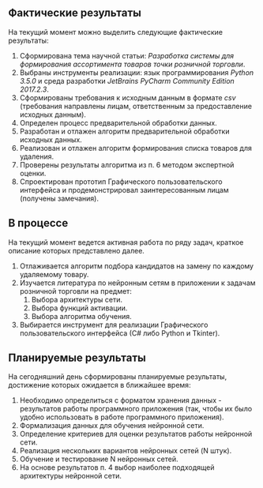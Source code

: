 ## Фактические результаты ##
На текущий момент можно выделить следующие фактические результаты:

1. Сформирована тема научной статьи: *Разработка системы для формирования ассортимента товаров точки розничной торговли*.
1. Выбраны инструменты реализации: язык программирования *Python 3.5.0* и среда разработки *JetBrains PyCharm Community Edition 2017.2.3*.
1. Сформированы требования к исходным данным в формате *csv* (требования направлены лицам, ответственным за предоставление исходных данным).
1. Определен процесс предварительной обработки данных.
2. Разработан и отлажен алгоритм предварительной обработки исходных данных.
1. Реализован и отлажен алгоритм формирования списка товаров для удаления.
1. Проверены результаты алгоритма из п. 6 методом экспертной оценки. 
2. Спроектирован прототип Графического пользовательского интерфейса и продемонстрировал заинтересованным лицам (получены замечания).

## В процессе ##
На текущий момент ведется активная работа по ряду задач, краткое описание которых представлено далее.

1. Отлаживается алгоритм подбора кандидатов на замену по каждому удаляемому товару.
1. Изучается литература по нейронным сетям в приложении к задачам розничной торговли на предмет:
	1. Выбора архитектуры сети.
	1. Выбора функций активации.
	1. Выбора алгоритма обучения.
1. Выбирается инструмент для реализации Графического пользовательского интерфейса (С# либо Python и Tkinter).

## Планируемые результаты ##
На сегодняшний день сформированы планируемые результаты, достижение которых ожидается в ближайшее время:

1. Необходимо определиться с форматом хранения данных - результатов работы программного приложения (так, чтобы их было удобно использовать в работе программного приложения).
2. Формализация данных для обучения нейронной сети.
1. Определение критериев для оценки результатов работы нейронной сети.
1. Реализация нескольких вариантов нейронных сетей (N штук). 
1. Обучение и тестирование N нейронных сетей.
1. На основе результатов п. 4 выбор наиболее подходящей архитектуры нейронной сети.

